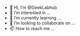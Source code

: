 - 👋 Hi, I’m @GeekLabhub
- 👀 I’m interested in ...
- 🌱 I’m currently learning ...
- 💞️ I’m looking to collaborate on ...
- 📫 How to reach me ...

<!---
GeekLabhub/GeekLabhub is a ✨ special ✨ repository because its `README.md` (this file) appears on your GitHub profile.
You can click the Preview link to take a look at your changes.
--->
